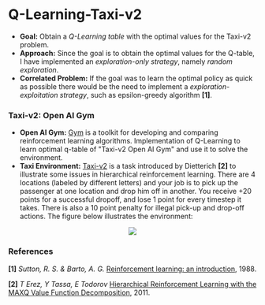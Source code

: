 # Q-Learning-Taxi-v2

- **Goal:** Obtain a *Q-Learning table* with the optimal values for the Taxi-v2 problem.
- **Approach:** Since the goal is to obtain the optimal values for the Q-table, I have implemented an *exploration-only strategy*, namely *random exploration*. 
- **Correlated Problem:** If the goal was to learn the optimal policy as quick as possible there would be the need to implement a *exploration-exploitation strategy*, such as epsilon-greedy algorithm **[1]**.

### Taxi-v2: Open AI Gym
- **Open AI Gym:** [Gym](https://gym.openai.com/) is a toolkit for developing and comparing reinforcement learning algorithms.
Implementation of Q-Learning to learn optimal q-table of "Taxi-v2 Open AI Gym" and use it to solve the environment.
- **Taxi Environment:** [Taxi-v2](https://gym.openai.com/envs/Taxi-v2/) is a task introduced by Dietterich **[2]** to illustrate some issues in hierarchical reinforcement learning. There are 4 locations (labeled by different letters) and your job is to pick up the passenger at one location and drop him off in another. You receive +20 points for a successful dropoff, and lose 1 point for every timestep it takes. There is also a 10 point penalty for illegal pick-up and drop-off actions. The figure below illustrates the environment:

<p align="center">
<img src ="https://qph.fs.quoracdn.net/main-qimg-efa34695528d52dcd06c55d5d9b46bef-c" />
</p>

### References
**[1]** *Sutton, R. S. & Barto, A. G.* [Reinforcement learning: an introduction](http://web.stanford.edu/class/psych209/Readings/SuttonBartoIPRLBook2ndEd.pdf), 1988.

**[2]** *T Erez, Y Tassa, E Todorov* [Hierarchical Reinforcement Learning with the MAXQ Value Function Decomposition](https://dl.acm.org/citation.cfm?id=1622268), 2011.
